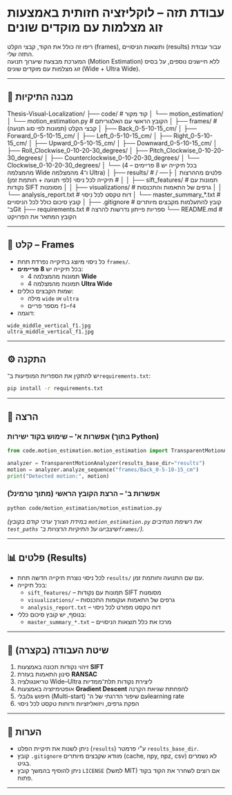 # עבודת תזה – לוקליזציה חזותית באמצעות זוג מצלמות עם מוקדים שונים

ריפו זה כולל את הקוד, קבצי הקלט (frames), ותוצאות הניסויים (results) עבור עבודת התזה שלי.  
המערכת מבצעת שיערוך תנועה (Motion Estimation) ללא חיישנים נוספים, על בסיס זוג מצלמות עם מוקדים שונים (Wide + Ultra Wide).  

---

## 📂 מבנה התיקיות

Thesis-Visual-Localization/
├── code/                               # קוד מקור
│   └── motion_estimation/
│       └── motion_estimation.py        # הקובץ הראשי עם האלגוריתם
│
├── frames/                             # קבצי הקלט (תמונות לפי סוג תנועה)
│   ├── Back_0-5-10-15_cm/
│   ├── Forward_0-5-10-15_cm/
│   ├── Left_0-5-10-15_cm/
│   ├── Right_0-5-10-15_cm/
│   ├── Upward_0-5-10-15_cm/
│   ├── Downward_0-5-10-15_cm/
│   ├── Roll_Clockwise_0-10-20-30_degrees/
│   ├── Pitch_Clockwise_0-10-20-30_degrees/
│   ├── Counterclockwise_0-10-20-30_degrees/
│   └── Clockwise_0-10-20-30_degrees/
│       └── (בכל תיקייה יש 8 פריימים – 4 מהמצלמה Wide ו־4 מהמצלמה Ultra)
│
├── results/                            # פלטים מההרצות
│   ├── <motion>_<date>_<time>/         # תיקייה לכל ניסוי (לפי תנועה + חותמת זמן)
│   │   ├── sift_features/              # תמונות עם נקודות SIFT מסומנות
│   │   ├── visualizations/             # גרפים של התאמות והתכנסות
│   │   └── analysis_report.txt         # דוח טקסט לכל ניסוי
│   └── master_summary_*.txt            # קובץ סיכום כולל לכל הניסויים
│
├── .gitignore                          # קובץ להתעלמות מקבצים מיותרים ב־Git
├── requirements.txt                    # ספריות פייתון נדרשות להרצה
└── README.md                           # הקובץ המתאר את הפרויקט

---

## 📸 קלט – Frames

- כל ניסוי מיוצג בתיקייה נפרדת תחת `frames/`.  
- בכל תיקייה יש **8 פריימים**:  
  - 4 תמונות מהמצלמה **Wide**  
  - 4 תמונות מהמצלמה **Ultra Wide**  
- שמות הקבצים כוללים:  
  - מילה `wide` או `ultra`  
  - מספר פריים `f1`–`f4`  
- דוגמה:
```
wide_middle_vertical_f1.jpg  
ultra_middle_vertical_f1.jpg
```

---

## ⚙️ התקנה

יש להתקין את הספריות המופיעות ב־`requirements.txt`:

```bash
pip install -r requirements.txt
```

---

## 🚀 הרצה

### אפשרות א' – שימוש בקוד ישירות (בתוך Python)
```python
from code.motion_estimation.motion_estimation import TransparentMotionAnalyzer

analyzer = TransparentMotionAnalyzer(results_base_dir="results")
motion = analyzer.analyze_sequence("frames/Back_0-5-10-15_cm")
print("Detected motion:", motion)
```

### אפשרות ב' – הרצת הקובץ הראשי (מתוך טרמינל)
```bash
python code/motion_estimation/motion_estimation.py
```

*(במידת הצורך ערכי קודם בקובץ `motion_estimation.py` את רשימת הנתיבים `test_paths` שיצביעו על התיקיות הרצויות ב־`frames/`).*

---

## 📊 פלטים (Results)

- לכל ניסוי נוצרת תיקייה חדשה תחת `results/` עם שם התנועה וחותמת זמן.  
- בכל תיקייה:
  - `sift_features/` – תמונות עם נקודות SIFT מסומנות  
  - `visualizations/` – גרפים של התאמות ועקומות התכנסות  
  - `analysis_report.txt` – דוח טקסט מפורט לכל ניסוי  
- בנוסף, יש קובץ סיכום כללי:  
  - `master_summary_*.txt` – מרכז את כלל תוצאות הניסויים  

---

## 🧠 שיטת העבודה (בקצרה)

1. זיהוי נקודות תכונה באמצעות **SIFT**  
2. סינון התאמות בעזרת **RANSAC**  
3. טריאנגולציה Wide–Ultra ליצירת נקודות תלת־ממדיות  
4. אופטימיזציה באמצעות **Gradient Descent** להפחתת שגיאת הקרנה  
5. חיפוש גלובלי (Multi-start) עם שיפור הדרגתי של ה־learning rate  
6. הפקת גרפים, ויזואליזציות ודוחות טקסט לכל ניסוי  

---

## 📜 הערות

- ניתן לשנות את תיקיית הפלט (`results`) ע"י פרמטר `results_base_dir`.  
- קובץ `.gitignore` מוודא שקבצים מיותרים (cache, npy, npz, csv) לא נשמרים בגיט.  
- ניתן להוסיף בהמשך קובץ `LICENSE` (למשל MIT) אם רוצים לשחרר את הקוד בקוד פתוח.  

---
